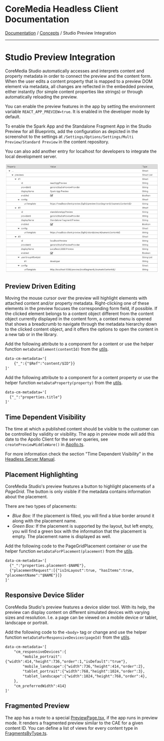 # CoreMedia Headless Client Documentation

[Documentation](../README.md) / [Concepts](README.md) / Studio Preview Integration

---

# Studio Preview Integration

CoreMedia Studio automatically accesses and interprets content and property 
metadata in order to connect the preview and the content form. When the user edits a 
content property that is mapped to a preview DOM element via metadata, all changes 
are reflected in the embedded preview, either instantly (for simple content 
properties like strings) or through automatically reloading the preview.

You can enable the preview features in the app by setting the environment 
variable `REACT_APP_PREVIEW=true`. It is enabled in the developer mode by default.

To enable the Spark App and the Standalone Fragment App in the Studio Preview for all 
Blueprints, add the configuration as depicted in the screenshot to the settings 
at `/Settings/Options/Settings/Multi Preview/Standard Preview` in the content
repository.

You can also add another entry for localhost for developers to integrate the 
local development server.

![Multi Preview Settings](../img/multipreview.png)

## Preview Driven Editing

Moving the mouse cursor over the preview will highlight elements with attached 
content and/or property metadata. Right-clicking one of these elements in the 
preview focuses the corresponding form field, if possible. If the clicked 
element belongs to a content object different from the content object currently 
displayed in the content form, a context menu is opened that shows a breadcrumb 
to navigate through the metadata hierarchy down to the clicked content object, 
and it offers the options to open the content in a new tab or in the library.

Add the following attribute to a component for a content or use the helper function
`metaDataElement(contentId)` from the [utils](../../app/src/utils/Preview/MetaData.ts).

```
data-cm-metadata='[
    {"_":{"$Ref":"content/$ID"}}
]'
```

Add the following attribute to a component for a content property or use the helper function
`metaDataProperty(property)` from the [utils](../../app/src/utils/Preview/MetaData.ts).


```
data-cm-metadata='[
  {"_":"properties.title"}
]'
```

## Time Dependent Visibility
  
The time at which a published content should be visible to the customer can be 
controlled by validity or visibility. The app in preview mode
will add this date to the Apollo Client for the server queries, see 
`createPreviewMiddleWare()` in [Apollo.ts](../../app/src/utils/App/Apollo.ts).

For more information check the section "Time Dependent Visibility" in the 
[Headless Server Manual](https://documentation.coremedia.com/cmcc-10/artifacts/2010/webhelp/headlessserver-en/content/TimeTravel.html).

## Placement Highlighting

CoreMedia Studio's preview features a button to highlight placements of a _PageGrid_.
The button is only visible if the metadata contains information about the placement.

There are two types of placements:

- *Blue Box:*
If the placement is filled, you will find a blue border around it along with the placement name.
- *Green Box:*
If the placement is supported by the layout, but left empty, you will find a green box with the information that the placement is empty. The placement name is displayed as well.

Add the following code to the PageGridPlacement container or use the helper function
`metaDataForPlacement(placement)` from the [utils](../../app/src/utils/Preview/MetaData.ts).

```
data-cm-metadata='[
  {"_":"properties.placement-$NAME"},
  {"placementRequest":[{"isInLayout":true, "hasItems":true, "placementName":"$NAME"}]}
]'
```

## Responsive Device Slider

CoreMedia Studio's preview features a device slider tool. With its help, the 
preview can display content on different simulated devices with varying sizes 
and resolution. I.e. a page can be viewed on a mobile device or tablet, 
landscape or portrait.

Add the following code to the `<body>` tag or change and use the helper function
`metaDataForResponsiveDevices(pageId)` from the [utils](../../app/src/utils/Preview/MetaData.ts).

```
data-cm-metadata='[
    "cm_responsiveDevices":{
        "mobile_portrait":{"width":414,"height":736,"order":1,"isDefault":"true"},
        "mobile_landscape":{"width":736,"height":414,"order":2},
        "tablet_portrait":{"width":768,"height":1024,"order":3},
        "tablet_landscape":{"width":1024,"height":768,"order":4},
    },
    "cm_preferredWidth":414}
]'
```

## Fragmented Preview

The app has a route to a special [PreviewPage.tsx](../../app/src/container/PreviewPage.tsx),
if the app runs in preview mode. It renders a fragmented preview similar to the 
CAE for a given content ID. You can define a list of views for every content type in 
[FragmentsByType.ts](../../app/src/components/FragmentPreview/FragmentsByType.ts).

